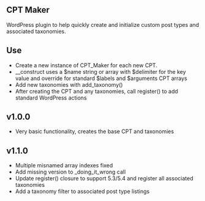 CPT Maker
-----------

WordPress plugin to help quickly create and initialize custom post types and associated taxonomies.

Use
----
- Create a new instance of CPT_Maker for each new CPT.
- __construct uses a $name string or array with $delimiter for the key value and override for standard $labels and $arguments CPT arrays
- Add new taxonomies with add_taxonomy()
- After creating the CPT and any taxonomies, call register() to add standard WordPress actions

v1.0.0
-------
- Very basic functionality, creates the base CPT and taxonomies

v1.1.0
------
- Multiple misnamed array indexes fixed
- Add missing version to _doing_it_wrong call
- Update register() closure to support 5.3/5.4 and register all associated taxonomies
- Add a taxonomy filter to associated post type listings